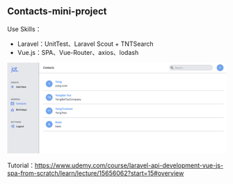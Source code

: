 ## Contacts-mini-project
Use Skills：
* Laravel：UnitTest、Laravel Scout + TNTSearch
* Vue.js：SPA、Vue-Router、axios、lodash


![image](https://raw.githubusercontent.com/Yongbei/Contacts-mini-project/main/contacts.index.png)

Tutorial：https://www.udemy.com/course/laravel-api-development-vue-js-spa-from-scratch/learn/lecture/15656062?start=15#overview
